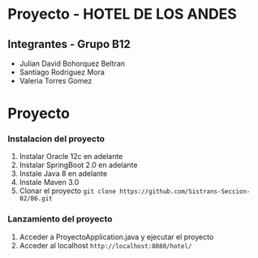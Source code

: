# Proyecto - HOTEL DE LOS ANDES

## Integrantes - Grupo B12

- Julian David Bohorquez Beltran
- Santiago Rodriguez Mora
- Valeria Torres Gomez

# Proyecto

### Instalacion del proyecto
1. Instalar Oracle 12c en adelante
2. Instalar SpringBoot 2.0 en adelante
3. Instale Java 8 en adelante
4. Instale Maven 3.0
5. Clonar el proyecto
`git clone https://github.com/Sistrans-Seccion-02/B6.git`

### Lanzamiento del proyecto
1. Acceder a ProyectoApplication.java y ejecutar el proyecto
2. Acceder al localhost `http://localhost:8080/hotel/`
